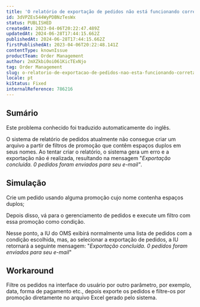 ```yaml
---
title: 'O relatório de exportação de pedidos não está funcionando corretamente devido ao espaço duplo no nome da promoção'
id: 3dVPZEs544WyPDBNzTesWx
status: PUBLISHED
createdAt: 2023-04-06T20:22:47.489Z
updatedAt: 2024-06-28T17:44:15.662Z
publishedAt: 2024-06-28T17:44:15.662Z
firstPublishedAt: 2023-04-06T20:22:48.141Z
contentType: knownIssue
productTeam: Order Management
author: 2mXZkbi0oi061KicTExNjo
tag: Order Management
slug: o-relatorio-de-exportacao-de-pedidos-nao-esta-funcionando-corretamente-devido-ao-espaco-duplo-no-nome-da-promocao
locale: pt
kiStatus: Fixed
internalReference: 786216
---
```


## Sumário

<div class="alert alert-info">
  <p>Este problema conhecido foi traduzido automaticamente do inglês.</p>
</div>


O sistema de relatório de pedidos atualmente não consegue criar um arquivo a partir de filtros de promoção que contêm espaços duplos em seus nomes. Ao tentar criar o relatório, o sistema gera um erro e a exportação não é realizada, resultando na mensagem "_Exportação concluída. 0 pedidos foram enviados para seu e-mail"_.

## Simulação



Crie um pedido usando alguma promoção cujo nome contenha espaços duplos;

Depois disso, vá para o gerenciamento de pedidos e execute um filtro com essa promoção como condição.

Nesse ponto, a IU do OMS exibirá normalmente uma lista de pedidos com a condição escolhida, mas, ao selecionar a exportação de pedidos, a IU retornará a seguinte mensagem: "_Exportação concluída. 0 pedidos foram enviados para seu e-mail_"

## Workaround


Filtre os pedidos na interface do usuário por outro parâmetro, por exemplo, data, forma de pagamento etc., depois exporte os pedidos e filtre-os por promoção diretamente no arquivo Excel gerado pelo sistema.




